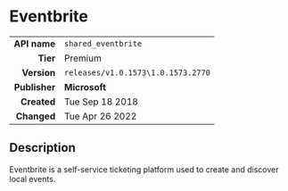 # Eventbrite
| | |
|-:|-|
|**API name**|`shared_eventbrite`|
|**Tier**|Premium|
|**Version**|`releases/v1.0.1573\1.0.1573.2770`|
|**Publisher**|**Microsoft**|
|**Created**|Tue Sep 18 2018|
|**Changed**|Tue Apr 26 2022|

## Description
Eventbrite is a self-service ticketing platform used to create and discover local events.
